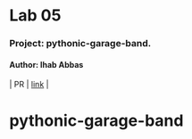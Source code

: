 
# Lab 05
### Project: pythonic-garage-band.
#### Author: Ihab Abbas


| PR     | 	[link](https://github.com/ihababbas/pythonic-garage-band./pull/3) |
# pythonic-garage-band
